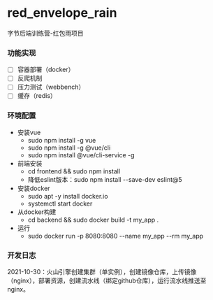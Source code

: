# red_envelope_rain
字节后端训练营-红包雨项目

### 功能实现

* [ ] 容器部署（docker）
* [ ] 反爬机制 
* [ ] 压力测试（webbench）
* [ ] 缓存（redis） 

### 环境配置

- 安装vue
    - sudo npm install -g vue
    - sudo npm install -g @vue/cli
    - sudo npm install @vue/cli-service -g
- 前端安装
    - cd frontend && sudo npm install
    - 降低eslint版本：sudo npm install --save-dev eslint@5
- 安装docker
    - sudo apt -y install docker.io
    - systemctl start docker
- 从docker构建
    - cd backend && sudo docker build -t my_app .
- 运行
    - sudo docker run -p 8080:8080 --name my_app --rm my_app

### 开发日志

2021-10-30：火山引擎创建集群（单实例），创建镜像仓库，上传镜像（nginx），部署资源，创建流水线（绑定github仓库），运行流水线推送至nginx。